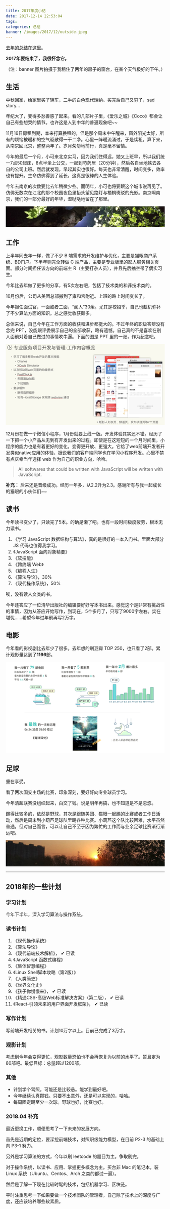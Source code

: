 ```yaml
---
title: 2017年度小结
date: 2017-12-14 22:53:04
tags:
categories: 总结
banner: /images/2017/12/outside.jpeg
---
```


[去年的总结在这里](/2016/12/18/2016-to-2017/)。

**2017年要结束了，我很怀念它。**

（注：banner 图片拍摄于我租住了两年的房子的窗台，在某个天气极好的下午。）

<!-- more -->

## 生活

中秋回家，给家里买了辆车，二手的白色现代瑞纳。买完后自己又穷了，sad story...

年纪大了，变得多愁善感了起来。看的几部片子里，《爱乐之城》《Coco》都会让自己有些想哭的情节。也许这是人到中年的普遍现象吧~~

11月16日房租到期，本来打算换租的，但是那个周末中午醒来，窗外阳光太好，所有的烦恼被暖和的空气驱散得一干二净。心里一阵暖流涌过，于是续租。算下来，从南京回北京，整整两年了。岁月匆匆地前行，真是毫不留情。

今年的最后一个月，小可来北京实习，因为我们住得远，她又上班早，所以我们统一7点50起床，8点半坐上公交，一起到芍药居（20分钟），然后各自坐地铁去各自的公司上班。然后就发现，早起其实也很好。每天也非常清醒，时间变多，效率也有提升。生命仿佛得到了延长，这真是很棒的人生体验。

今年去南京的次数要比去年稍微少些。而明年，小可也将要跟这个城市说再见了。仿佛无数次在江北的那个校园夜色里抬头望见路灯与梧桐斑驳的光影。南京啊南京，我们的一部分最好的年华，湿哒哒地留在了那里。

<img src="/images/2017/12/phoenix-tree.jpg" alt="梧桐@南信大">


## 工作

上半年同去年一样，做了不少 B 端需求的开发维护与优化，主要是猫眼商户系统、BD门户。下半年则完全转做 C 端产品，主要是专业版里的影人服务相关页面。部分时间担任该方向的前端主 R（主要打杂人员），并且先后抽空带了俩实习生。

今年比去年做了更多的分享，有5次左右吧，包括了技术类的和非技术类的。

10月份后，公司从美团总部搬到了雍和宫附近。上班的路上时间变长了。

今年担任面试官，一面或者二面，“阅人”30余。尤其是校招季，自己也趁机弥补了不少算法方面的知识。总之感觉收获颇多。

总体来说，自己今年在工作方面的收获和进步都挺大的。不过年终的职级答辩没有念完 PPT，没能跟评委展示自己的全部收获，略有遗憾。自己真的不是喜欢在别人面前对着自己做过的事情吹牛逼。下面的图是 PPT 里的一张，作为纪念吧。

<img src="/images/2017/12/pro-service.jpeg" />

12月份在做一个微信小程序，1月份就要上线一版。开发体验其实还不错。经历了一下把一个小产品从无到有开发出来的过程。即使是在这短短的一个月时间里，小程序的能力也是有着更好的变化，变得更开放、更强大。它给了web前端开发者开发类似native应用的体验，据说我们的客户端同学也在学习小程序开发。心里不禁有点庆幸当年选择 web 作为自己的职业方向，哈哈。

> All softwares that could be written with JavaScript will be written with JavaScript.

**补充：** 后来还是晋级成功。经历一年多，从2.2升为2.3。感谢所有与我一起成长的猫眼的小伙伴们~~

## 读书

今年读书变少了，只读完了5本。的确是懒了吧。也有一段时间极度疲劳，根本无力读书。

1. 《学习 JavaScript 数据结构与算法》，真的是很好的一本入门书。里面大部分 JS 代码也值得我学习。
2. 《JavaScript 面向对象精要》
3. 《软技能》
4. 《跨终端 Web》
5. 《编程人生》
6. 《算法导论》，30%
7. 《现代操作系统》，50%

唉，没有读人文类的书。

今年还答应了一位清华出版社的编辑要好好写本书出来。感觉这个是非常有挑战性的事情，因为从答应开始写作，到现在，5个多月了，只写了9000字左右。实在堪忧……希望今年过年前再写2万字。

## 电影

今年看的影视剧比去年少了很多。去年想的刷豆瓣 TOP 250，也只看了2部。累计观影量达到了**1166**部。

<img src="/images/2017/12/douban-movie-8.png" />

## 足球

重在享受。

看了两次国安主场的比赛，印象深刻，要好好向专业球员学习。

今年清超联赛没组织起来，白交了钱。说是明年再搞，也不知道是不是忽悠。

踢得比较多的，依然是野球，其次是跟随美团、猫眼一起踢的比赛或者工作日活动，然后是周末到小葫芦足球队里踢各种比赛。小葫芦这个队比较困难，水平虽然普通，但对自己而言，可以让自己不至于因为繁忙的工作而与业余足球比赛渐行渐远吧。

<img src="/images/2017/12/sunset.jpg" alt="Sunset@立水桥" />


------------------

## 2018年的一些计划

### 学习计划

今年下半年，深入学习算法与操作系统。

### 读书计划

1. 《现代操作系统》
2. 《算法导论》
3. 《现代前端技术解析》， ✔ 已读
4. 《JavaScript 函数式编程》
5. 《集体智慧编程》
6. 《Linux Shell脚本攻略（第2版）》
7. 《人类简史》
8. 《世界文化史》
9. 《孩子你慢慢来》， ✔ 已读
10. 《精通CSS-高级Web标准解决方案》（第二版）， ✔ 已读
11. 《React-引领未来的用户界面开发框架》， ✔ 已读

### 写作计划

写前端开发相关的书。计划10万字以上。目前已完成了3万字。

### 观影计划

考虑到今年会变得更忙，观影数量恐怕也不会再恢复为以前的水平了。暂且定为80部吧。最低目标：总量超过1200部。

### 其他

+ 计划学个驾照。可能还是比较悬。能学到最好吧。
+ 今年继续认真攒钱。只要不出意外，还是可以实现的，哈哈。
+ 每周固定踢至少一次球。野球也好，比赛也好。


### 2018.04 补充

最近更换工作，顺便思考了一下未来的发展方向。

首先是近期的定位，要深挖前端技术，对照职级能力模型，在目前 P2-3 的基础上向 P3-1 努力。

另外是学习算法的方式，今年以刷 leetcode 的题目为主。争取刷完。

对于操作系统，以读书、应用、掌握更多概念为主。买台非 Mac 的笔记本，装 Linux 系统（Ubuntu、Centos、Arch 之类的都试一遍）。

然后是了解一下现在比较时髦的技术，包括机器学习、区块链。

平时注重思考一下如果要做一个技术团队的管理者，自己除了技术上的深度与广度，还应该培养哪些软素质。

